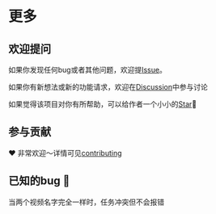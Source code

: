 # 更多

## 欢迎提问

如果你发现任何bug或者其他问题，欢迎提[Issue](https://github.com/HFrost0/bilix/issues)。

如果你有新想法或新的功能请求，欢迎在[Discussion](https://github.com/HFrost0/bilix/discussions)中参与讨论

如果觉得该项目对你有所帮助，可以给作者一个小小的[Star](https://github.com/HFrost0/bilix/stargazers)🌟


## 参与贡献

❤️ 非常欢迎～详情可见[contributing](https://github.com/HFrost0/bilix/blob/master/CONTRIBUTING.md)

## 已知的bug 🤡

当两个视频名字完全一样时，任务冲突但不会报错
